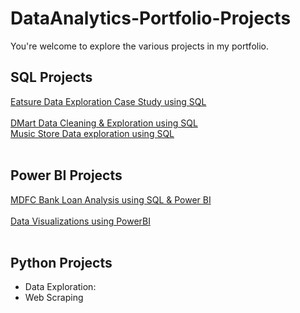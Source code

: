 # DataAnalytics-Portfolio-Projects
 You're welcome to explore the various projects in my portfolio.

## SQL Projects
[Eatsure Data Exploration Case Study using SQL](https://github.com/Baishaki-sfdc/Eatsure-DataExploration-Using-SQL)<br/><br/>
[DMart Data Cleaning & Exploration using SQL](https://github.com/Baishaki-sfdc/DMart-Analysis-SQL-Case-Study)<br/>
[Music Store Data exploration using SQL](https://github.com/Baishaki-sfdc/SoundCloud-DataExploration-SQL)</br></br>

## Power BI Projects
[MDFC Bank Loan Analysis using SQL & Power BI](https://github.com/Baishaki-sfdc/Bank-Loan-Analysis_Power-BI)<br/><br/>
[Data Visualizations using PowerBI](https://www.novypro.com/profile_projects/baishakidas)<br/><br/>

## Python Projects
* Data Exploration:
* Web Scraping
  


